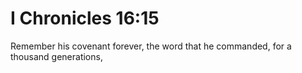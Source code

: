 # I Chronicles 16:15

Remember his covenant forever, the word that he commanded, for a thousand generations,
